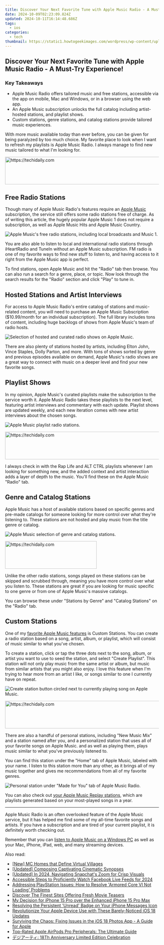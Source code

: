 ```yaml
---
title: Discover Your Next Favorite Tune with Apple Music Radio - A Must-Try Experience!
date: 2024-10-09T02:23:09.824Z
updated: 2024-10-11T16:14:48.686Z
tags:
  - ios
categories:
  - tech
thumbnail: https://static1.howtogeekimages.com/wordpress/wp-content/uploads/2024/06/a-radio-with-apple-logs-and-some-apple-music-icons-around.jpg
---
```


## Discover Your Next Favorite Tune with Apple Music Radio - A Must-Try Experience!

### Key Takeaways

* Apple Music Radio offers tailored music and free stations, accessible via the app on mobile, Mac and Windows, or in a browser using the web app.
* An Apple Music subscription unlocks the full catalog including artist-hosted stations, and playlist shows.
* Custom stations, genre stations, and catalog stations provide tailored music experiences.

 With more music available today than ever before, you can be given for being paralyzed by too much choice. My favorite place to look when I want to refresh my playlists is Apple Music Radio. I always manage to find new music tailored to what I'm looking for.

<!-- affiliate ads begin -->
<a href="https://laganoo.pxf.io/c/5597632/1484939/16446" target="_top" id="1484939">
  <img src="//a.impactradius-go.com/display-ad/16446-1484939" border="0" alt="https://techidaily.com" width="728" height="90"/>
</a>
<img height="0" width="0" src="https://laganoo.pxf.io/i/5597632/1484939/16446" style="position:absolute;visibility:hidden;" border="0" />
<!-- affiliate ads end -->

##  Free Radio Stations

 Though many of Apple Music Radio's features require an [Apple Music](https://ios-pokemon-go.techidaily.com/most-asked-questions-about-pokemon-go-battle-league-rewards-on-apple-iphone-13-pro-max-drfone-by-drfone-virtual-ios/) subscription, the service still offers some radio stations free of charge. As of writing this article, the hugely popular Apple Music 1 does not require a subscription, as well as Apple Music Hits and Apple Music Country.

![Apple Music's free radio stations, including local broadcasts and Music 1.](https://static1.howtogeekimages.com/wordpress/wp-content/uploads/2024/06/screenshot-2024-06-21-at-11-45-20-am.png) 

 You are also able to listen to local and international radio stations through iHeartRadio and TuneIn without an Apple Music subscription. FM radio is one of my favorite ways to find new stuff to listen to, and having access to it right from the Apple Music app is perfect.

 To find stations, open Apple Music and hit the "Radio" tab then browse. You can also run a search for a genre, place, or topic. Now look through the search results for the "Radio" section and click "Play" to tune in.

##  Hosted Stations and Artist Interviews

 For access to Apple Music Radio's entire catalog of stations and music-related content, you will need to purchase an Apple Music Subscription ($10.99/month for an individual subscription). The full library includes tons of content, including huge backlogs of shows from Apple Music's team of radio hosts.

![Selection of hosted and curated radio shows on Apple Music.](https://static1.howtogeekimages.com/wordpress/wp-content/uploads/2024/06/screenshot-2024-06-21-at-11-58-57-am-1.png) 

 There are also plenty of stations hosted by artists, including Elton John, Vince Staples, Dolly Parton, and more. With tons of shows sorted by genre and previous episodes available on demand, Apple Music's radio shows are a great way to connect with music on a deeper level and find your new favorite songs.

##  Playlist Shows

 In my opinion, Apple Music's curated playlists make the subscription to the service worth it. Apple Music Radio takes these playlists to the next level, featuring artist interviews and commentary with each update. Playlist shows are updated weekly, and each new iteration comes with new artist interviews about the chosen songs.

![Apple Music playlist radio stations.](https://static1.howtogeekimages.com/wordpress/wp-content/uploads/2024/06/screenshot-2024-06-21-at-12-09-44-pm.png) 

<!-- affiliate ads begin -->
<a href="https://aligracehair.sjv.io/c/5597632/1972670/19272" target="_top" id="1972670">
  <img src="//a.impactradius-go.com/display-ad/19272-1972670" border="0" alt="https://techidaily.com" width="728" height="90"/>
</a>
<img height="0" width="0" src="https://aligracehair.sjv.io/i/5597632/1972670/19272" style="position:absolute;visibility:hidden;" border="0" />
<!-- affiliate ads end -->

 I always check in with the Rap Life and ALT CTRL playlists whenever I am looking for something new, and the added context and artist interaction adds a layer of depth to the music. You'll find these on the Apple Music "Radio" tab.

##  Genre and Catalog Stations

 Apple Music has a host of available stations based on specific genres and pre-made catalogs for someone looking for more control over what they're listening to. These stations are not hosted and play music from the title genre or catalog.

![Apple Music selection of genre and catalog stations.](https://static1.howtogeekimages.com/wordpress/wp-content/uploads/2024/06/screenshot-2024-06-21-at-12-25-36-pm.png) 

<!-- affiliate ads begin -->
<a href="https://aligracehair.sjv.io/c/5597632/2006941/19272" target="_top" id="2006941">
  <img src="//a.impactradius-go.com/display-ad/19272-2006941" border="0" alt="https://techidaily.com" width="300" height="90"/>
</a>
<img height="0" width="0" src="https://aligracehair.sjv.io/i/5597632/2006941/19272" style="position:absolute;visibility:hidden;" border="0" />
<!-- affiliate ads end -->

 Unlike the other radio stations, songs played on these stations can be skipped and scrubbed through, meaning you have more control over what you listen to. These stations are great if you are looking for music specific to one genre or from one of Apple Music's massive catalogs.

 You can browse these under "Stations by Genre" and "Catalog Stations" on the "Radio" tab.

##  Custom Stations

 One of my [favorite Apple Music features](https://instagram-videos.techidaily.com/new-instagram-storytelling-with-epic-videos/) is Custom Stations. You can create a radio station based on a song, artist, album, or playlist, which will consist of music similar to what you've chosen.

 To create a station, click or tap the three dots next to the song, album, or artist you want to use to seed the station, and select "Create Playlist". This station will not only play music from the same artist or album, but music from similar artists that you might also enjoy. I love this feature when I'm trying to hear more from an artist I like, or songs similar to one I currently have on repeat.

![Create station button circled next to currently playing song on Apple Music.](https://static1.howtogeekimages.com/wordpress/wp-content/uploads/2024/06/screenshot-2024-06-21-at-12-30-22-pm.png) 

<!-- affiliate ads begin -->
<a href="https://appsumo.8odi.net/c/5597632/2130874/7443" target="_top" id="2130874">
  <img src="//a.impactradius-go.com/display-ad/7443-2130874" border="0" alt="https://techidaily.com" width="728" height="90"/>
</a>
<img height="0" width="0" src="https://appsumo.8odi.net/i/5597632/2130874/7443" style="position:absolute;visibility:hidden;" border="0" />
<!-- affiliate ads end -->

 There are also a handful of personal stations, including "New Music Mix" and a station named after you, and a personalized station that uses all of your favorite songs on Apple Music. and as well as playing them, plays music similar to what you've previously listened to.

 You can find this station under the "Home" tab of Apple Music, labeled with your name. I listen to this station more than any other, as it brings all of my music together and gives me recommendations from all of my favorite genres.

![Personal station under "Made for You" tab of Apple Music Radio.](https://static1.howtogeekimages.com/wordpress/wp-content/uploads/2024/06/screenshot-2024-06-21-at-12-36-46-pm.png) 

 You can also check out [your Apple Music Replay stations](https://android-pokemon-go.techidaily.com/in-2024-pokemon-go-no-gps-signal-heres-every-possible-solution-on-htc-u23-drfone-by-drfone-virtual-android/), which are playlists generated based on your most-played songs in a year.

---

 Apple Music Radio is an often overlooked feature of the Apple Music service, but it has helped me find some of my all-time favorite songs and artists. If you have a subscription and are tired of your current playlist, it is definitely worth checking out.

 Remember that you can [listen to Apple Music on a Windows PC](https://extra-skills.techidaily.com/updated-laugh-loom-robotic-deadlines/) as well as your Mac, iPhone, iPad, web, and many streaming devices.

<ins class="adsbygoogle"
     style="display:block"
     data-ad-format="autorelaxed"
     data-ad-client="ca-pub-7571918770474297"
     data-ad-slot="1223367746"></ins>

<ins class="adsbygoogle"
     style="display:block"
     data-ad-client="ca-pub-7571918770474297"
     data-ad-slot="8358498916"
     data-ad-format="auto"
     data-full-width-responsive="true"></ins>

<span class="atpl-alsoreadstyle">Also read:</span>
<div><ul>
<li><a href="https://digital-screen-recording.techidaily.com/new-mc-homes-that-define-virtual-villages/"><u>[New] MC Homes that Define Virtual Villages</u></a></li>
<li><a href="https://fox-glue.techidaily.com/updated-composing-captivating-cinematic-synopses/"><u>[Updated] Composing Captivating Cinematic Synopses</u></a></li>
<li><a href="https://fox-direct.techidaily.com/updated-in-2024-navigating-snapchats-zoom-for-crisp-visuals/"><u>[Updated] In 2024, Navigating Snapchat's Zoom for Crisp Visuals</u></a></li>
<li><a href="https://facebook-video-content.techidaily.com/accessible-steps-to-proficiently-watch-facebook-live-feeds-for-2024/"><u>Accessible Steps to Proficiently Watch Facebook Live Feeds for 2024</u></a></li>
<li><a href="https://win-answers.techidaily.com/addressing-playstation-issues-how-to-resolve-armored-core-vi-not-loading-problems/"><u>Addressing PlayStation Issues: How to Resolve 'Armored Core VI Not Loading' Problems</u></a></li>
<li><a href="https://buynow-help.techidaily.com/discover-the-finest-sites-offering-fresh-movie-teasers/"><u>Discover The Finest Sites Offering Fresh Movie Teasers</u></a></li>
<li><a href="https://os-tips.techidaily.com/my-decision-for-iphone-15-pro-over-the-enhanced-iphone-15-pro-max/"><u>My Decision for iPhone 15 Pro over the Enhanced iPhone 15 Pro Max</u></a></li>
<li><a href="https://os-tips.techidaily.com/resolving-the-persistent-unread-badge-on-your-iphone-messages-icon/"><u>Resolving the Persistent 'Unread' Badge on Your iPhone Messages Icon</u></a></li>
<li><a href="https://os-tips.techidaily.com/revolutionize-your-apple-device-use-with-these-barely-noticed-ios-18-updates/"><u>Revolutionize Your Apple Device Use with These Barely-Noticed iOS 18 Updates</u></a></li>
<li><a href="https://os-tips.techidaily.com/surviving-the-chaos-fixing-issues-in-the-ios-18-photos-app-a-guide-for-apple/"><u>Surviving the Chaos: Fixing Issues in the iOS 18 Photos App - A Guide for Apple</u></a></li>
<li><a href="https://os-tips.techidaily.com/top-rated-apple-airpods-pro-peripherals-the-ultimate-guide/"><u>Top-Rated Apple AirPods Pro Peripherals: The Ultimate Guide</u></a></li>
<li><a href="https://some-guidance.techidaily.com/18th-anniversary-limited-edition-celebration/"><u>デジアーティ: 18Th Anniversary Limited Edition Celebration</u></a></li>
</ul></div>

